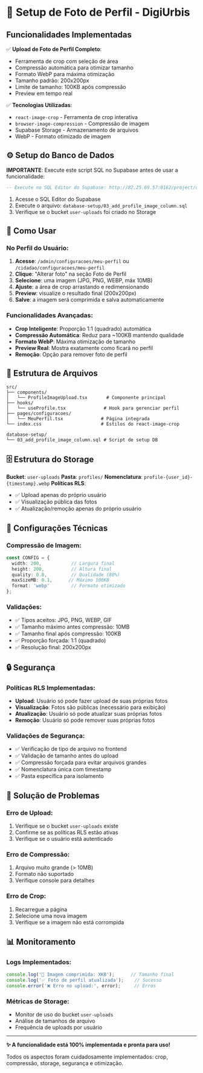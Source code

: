 # 📸 Setup de Foto de Perfil - DigiUrbis

## Funcionalidades Implementadas

✅ **Upload de Foto de Perfil Completo**:
- Ferramenta de crop com seleção de área
- Compressão automática para otimizar tamanho
- Formato WebP para máxima otimização
- Tamanho padrão: 200x200px
- Limite de tamanho: 100KB após compressão
- Preview em tempo real

✅ **Tecnologias Utilizadas**:
- `react-image-crop` - Ferramenta de crop interativa
- `browser-image-compression` - Compressão de imagem
- Supabase Storage - Armazenamento de arquivos
- WebP - Formato otimizado de imagem

## ⚙️ Setup do Banco de Dados

**IMPORTANTE**: Execute este script SQL no Supabase antes de usar a funcionalidade:

```sql
-- Execute no SQL Editor do Supabase: http://82.25.69.57:8162/project/default/sql
```

1. Acesse o SQL Editor do Supabase
2. Execute o arquivo: `database-setup/03_add_profile_image_column.sql`
3. Verifique se o bucket `user-uploads` foi criado no Storage

## 🚀 Como Usar

### No Perfil do Usuário:

1. **Acesse**: `/admin/configuracoes/meu-perfil` ou `/cidadao/configuracoes/meu-perfil`
2. **Clique**: "Alterar foto" na seção Foto de Perfil
3. **Selecione**: uma imagem (JPG, PNG, WEBP, máx 10MB)
4. **Ajuste**: a área de crop arrastando e redimensionando
5. **Preview**: visualize o resultado final (200x200px)
6. **Salve**: a imagem será comprimida e salva automaticamente

### Funcionalidades Avançadas:

- **Crop Inteligente**: Proporção 1:1 (quadrado) automática
- **Compressão Automática**: Reduz para ~100KB mantendo qualidade
- **Formato WebP**: Máxima otimização de tamanho
- **Preview Real**: Mostra exatamente como ficará no perfil
- **Remoção**: Opção para remover foto de perfil

## 📁 Estrutura de Arquivos

```
src/
├── components/
│   └── ProfileImageUpload.tsx       # Componente principal
├── hooks/
│   └── useProfile.tsx              # Hook para gerenciar perfil
├── pages/configuracoes/
│   └── MeuPerfil.tsx              # Página integrada
└── index.css                      # Estilos do react-image-crop

database-setup/
└── 03_add_profile_image_column.sql # Script de setup DB
```

## 🗄️ Estrutura do Storage

**Bucket**: `user-uploads`
**Pasta**: `profiles/`
**Nomenclatura**: `profile-{user_id}-{timestamp}.webp`
**Políticas RLS**: 
- ✅ Upload apenas do próprio usuário
- ✅ Visualização pública das fotos
- ✅ Atualização/remoção apenas do próprio usuário

## 🔧 Configurações Técnicas

### Compressão de Imagem:
```typescript
const CONFIG = {
  width: 200,           // Largura final
  height: 200,          // Altura final  
  quality: 0.8,         // Qualidade (80%)
  maxSizeMB: 0.1,      // Máximo 100KB
  format: 'webp'        // Formato otimizado
};
```

### Validações:
- ✅ Tipos aceitos: JPG, PNG, WEBP, GIF
- ✅ Tamanho máximo antes compressão: 10MB
- ✅ Tamanho final após compressão: 100KB
- ✅ Proporção forçada: 1:1 (quadrado)
- ✅ Resolução final: 200x200px

## 🔒 Segurança

### Políticas RLS Implementadas:
- **Upload**: Usuário só pode fazer upload de suas próprias fotos
- **Visualização**: Fotos são públicas (necessário para exibição)
- **Atualização**: Usuário só pode atualizar suas próprias fotos
- **Remoção**: Usuário só pode remover suas próprias fotos

### Validações de Segurança:
- ✅ Verificação de tipo de arquivo no frontend
- ✅ Validação de tamanho antes do upload
- ✅ Compressão forçada para evitar arquivos grandes
- ✅ Nomenclatura única com timestamp
- ✅ Pasta específica para isolamento

## 🐛 Solução de Problemas

### Erro de Upload:
1. Verifique se o bucket `user-uploads` existe
2. Confirme se as políticas RLS estão ativas
3. Verifique se o usuário está autenticado

### Erro de Compressão:
1. Arquivo muito grande (> 10MB)
2. Formato não suportado
3. Verifique console para detalhes

### Erro de Crop:
1. Recarregue a página
2. Selecione uma nova imagem
3. Verifique se a imagem não está corrompida

## 📊 Monitoramento

### Logs Implementados:
```typescript
console.log('📸 Imagem comprimida: XKB');      // Tamanho final
console.log('✅ Foto de perfil atualizada');    // Sucesso
console.error('❌ Erro no upload:', error);     // Erros
```

### Métricas de Storage:
- Monitor de uso do bucket `user-uploads`
- Análise de tamanhos de arquivo
- Frequência de uploads por usuário

---

**✨ A funcionalidade está 100% implementada e pronta para uso!**

Todos os aspectos foram cuidadosamente implementados: crop, compressão, storage, segurança e otimização.